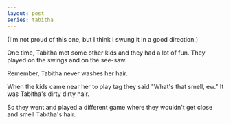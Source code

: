 ```yaml
---
layout: post
series: tabitha
---
```

(I'm not proud of this one, but I think I swung it in a good direction.)

One time, Tabitha met some other kids and they had a lot of fun. They played on the swings and on the see-saw.

Remember, Tabitha never washes her hair.

When the kids came near her to play tag they said "What's that smell, ew." It was Tabitha's dirty dirty hair.

So they went and played a different game where they wouldn't get close and smell Tabitha's hair.
